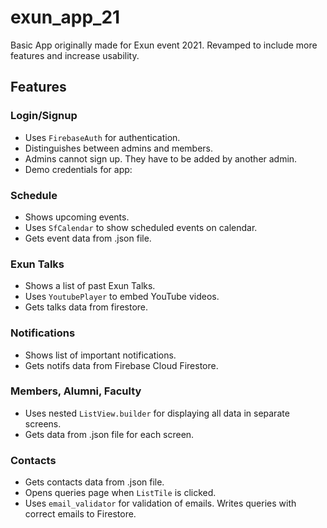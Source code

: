 # exun_app_21
Basic App originally made for Exun event 2021. Revamped to include more features and increase usability.

## Features

### Login/Signup
- Uses `FirebaseAuth` for authentication.
- Distinguishes between admins and members.
- Admins cannot sign up. They have to be added by another admin.
- Demo credentials for app: 

### Schedule
- Shows upcoming events.
- Uses `SfCalendar` to show scheduled events on calendar.
- Gets event data from .json file.

### Exun Talks
- Shows a list of past Exun Talks.
- Uses `YoutubePlayer` to embed YouTube videos.
- Gets talks data from firestore.

### Notifications
- Shows list of important notifications.
- Gets notifs data from Firebase Cloud Firestore.

### Members, Alumni, Faculty
- Uses nested `ListView.builder` for displaying all data in separate screens.
- Gets data from .json file for each screen.

### Contacts
- Gets contacts data from .json file.
- Opens queries page when `ListTile` is clicked. 
- Uses `email_validator` for validation of emails. Writes queries with correct emails to Firestore.
